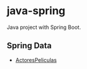 # java-spring

Java project with Spring Boot. 

## Spring Data
- [ActoresPeliculas](https://github.com/hugopiramide/java-spring/tree/main/javaSpringData/peliculasActores)
